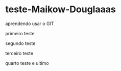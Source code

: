 # teste-Maikow-Douglaaas
aprendendo usar o GIT

primeiro teste

segundo teste

terceiro teste

quarto teste e ultimo

